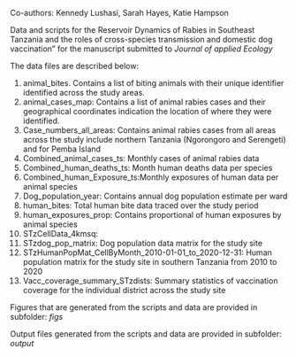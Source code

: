 Co-authors: Kennedy Lushasi, Sarah Hayes, Katie Hampson

Data and scripts for the Reservoir Dynamics of Rabies in Southeast Tanzania and the roles of cross-species transmission and domestic dog vaccination” for the manuscript submitted to *Journal of applied Ecology*

The data files are described below:
1.	animal_bites. Contains a list of biting animals with their unique identifier  identified across the study areas.
2.	animal_cases_map: Contains a list of animal rabies cases and their geographical coordinates indication the location of where they were identified.
3.	Case_numbers_all_areas: Contains animal rabies cases from all areas across the study include northern Tanzania (Ngorongoro and Serengeti) and for Pemba Island
4.	Combined_animal_cases_ts: Monthly cases of animal rabies data
5.	Combined_human_deaths_ts: Month human deaths data per species
6.	Combined_human_Exposure_ts:Monthly exposures of human data per animal species
7.	Dog_population_year: Contains annual dog population estimate per ward
8.	human_bites:  Total human bite data traced over the study period
9.	human_exposures_prop: Contains proportional of human exposures by animal species
10.	STzCellData_4kmsq:
11.	STzdog_pop_matrix: Dog population data matrix for the study site
12.	STzHumanPopMat_CellByMonth_2010-01-01_to_2020-12-31: Human population matrix for the study site in southern Tanzania from 2010 to 2020
13.	Vacc_coverage_summary_STzdists: Summary statistics of vaccination coverage for the individual district across the study site

Figures that are generated from the scripts and data are provided in subfolder: *figs*                                                                        

Output files generated from the scripts and data are provided in subfolder: *output*



